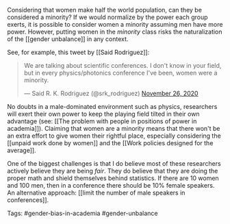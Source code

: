 Considering that women make half the world population, can they be considered a minority? If we would normalize by the power each group exerts, it is possible to consider women a minority assuming men have more power. However, putting women in the *minority* class risks the naturalization of the [[gender unbalance]] in any context. 

See, for example, this tweet by [[Said Rodriguez]]:

<blockquote class="twitter-tweet"><p lang="en" dir="ltr">We are talking about scientific conferences. I don&#39;t know in your field, but in every physics/photonics conference I&#39;ve been, women were a minority.</p>&mdash; Said R. K. Rodriguez (@srk_rodriguez) <a href="https://twitter.com/srk_rodriguez/status/1331873900905582594?ref_src=twsrc%5Etfw">November 26, 2020</a></blockquote> <script async src="https://platform.twitter.com/widgets.js" charset="utf-8"></script> 

No doubts in a male-dominated environment such as physics, researchers will exert their own power to keep the playing field tilted in their own advantage (see: [[The problem with people in positions of power in academia]]). Claiming that women are a minority means that there won't be an extra effort to give women their rightful place, especially considering the [[unpaid work done by women]] and the [[Work policies designed for the average]]. 

One of the biggest challenges is that I do believe most of these researchers actively believe they are being *fair*. They do believe that they are doing the proper math and shield themselves behind statistics. If there are 10 women and 100 men, then in a conference there should be 10% female speakers. An alternative approach: [[limit the number of male speakers in conferences]].

Tags: #gender-bias-in-academia #gender-unbalance 